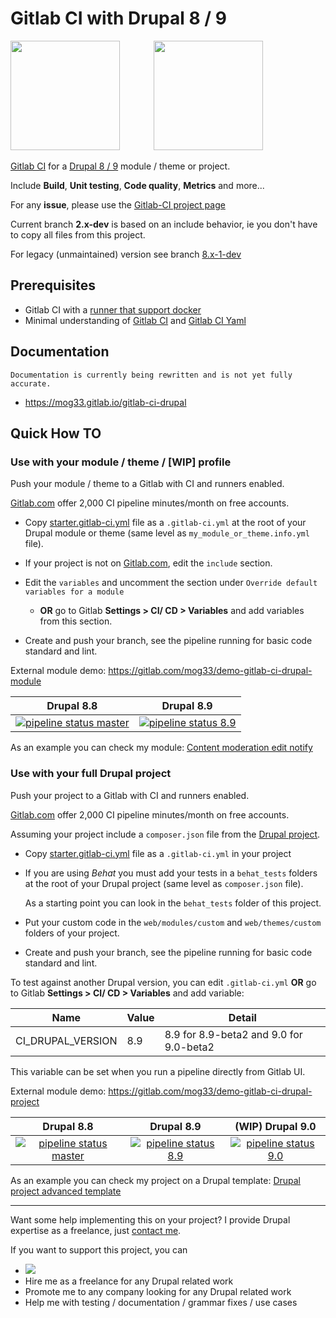 # Gitlab CI with Drupal 8 / 9

<img src="https://www.drupal.org/files/druplicon-small.png" width="175" style="margin-right:10%;">
<img src="https://about.gitlab.com/images/ci/gitlab-ci-cd-logo_2x.png" width="175">

[Gitlab CI](https://docs.gitlab.com/ee/ci/README.html) for a
[Drupal 8 / 9](https://www.drupal.org) module / theme or project.

Include **Build**,
**Unit testing**, **Code quality**, **Metrics** and more...

For any **issue**, please use the [Gitlab-CI project page](https://gitlab.com/mog33/gitlab-ci-drupal/-/issues)

Current branch **2.x-dev** is based on an include behavior, ie you don't have to copy all files from this project.

For legacy (unmaintained) version see branch [8.x-1-dev](https://gitlab.com/mog33/gitlab-ci-drupal/-/tree/8.x-1-dev)

## Prerequisites

- Gitlab CI with a [runner that support docker](https://docs.gitlab.com/runner/)
- Minimal understanding of [Gitlab CI](https://about.gitlab.com/features/gitlab-ci-cd/) and [Gitlab CI Yaml](https://docs.gitlab.com/ee/ci/yaml)

## Documentation

```
Documentation is currently being rewritten and is not yet fully accurate.
```

* https://mog33.gitlab.io/gitlab-ci-drupal

## Quick How TO

### Use with your module / theme / [WIP] profile

Push your module / theme to a Gitlab with CI and runners enabled.

[Gitlab.com](https://gitlab.com) offer 2,000 CI pipeline minutes/month on free
accounts.

- Copy [starter.gitlab-ci.yml](https://gitlab.com/mog33/gitlab-ci-drupal/-/blob/2.x-dev/starter.gitlab-ci.yml) file as a `.gitlab-ci.yml` at the root of your Drupal module or theme (same level as `my_module_or_theme.info.yml` file).

- If your project is not on [Gitlab.com](https://gitlab.com), edit the `include` section.

- Edit the `variables` and uncomment the section under `Override default variables for a module`

  - **OR** go to Gitlab **Settings > CI/ CD > Variables** and add variables from this section.

- Create and push your branch, see the pipeline running for basic code standard and lint.

External module demo: https://gitlab.com/mog33/demo-gitlab-ci-drupal-module

Drupal 8.8 | Drupal 8.9
:---:|:---:
[![pipeline status master](https://gitlab.com/mog33/demo-gitlab-ci-drupal-module/badges/master/pipeline.svg)](https://gitlab.com/mog33/demo-gitlab-ci-drupal-module/commits/master) | [![pipeline status 8.9](https://gitlab.com/mog33/demo-gitlab-ci-drupal-module/badges/8.9/pipeline.svg)](https://gitlab.com/mog33/demo-gitlab-ci-drupal-module/commits/8.9)
As an example you can check my module:
[Content moderation edit notify](https://gitlab.com/mog33/content_moderation_edit_notify)

### Use with your full Drupal project

Push your project to a Gitlab with CI and runners enabled.

[Gitlab.com](https://gitlab.com) offer 2,000 CI pipeline minutes/month on free
accounts.

Assuming your project include a `composer.json` file from the [Drupal project](https://www.drupal.org/docs/develop/using-composer/using-composer-to-install-drupal-and-manage-dependencies).

- Copy [starter.gitlab-ci.yml](https://gitlab.com/mog33/gitlab-ci-drupal/-/blob/2.x-dev/starter.gitlab-ci.yml) file as a `.gitlab-ci.yml` in your project

- If you are using _Behat_ you must add your tests in a `behat_tests` folders at the root of your Drupal project (same level as `composer.json` file).

  As a starting point you can look in the `behat_tests` folder of this project.

- Put your custom code in the `web/modules/custom` and `web/themes/custom` folders of your project.

- Create and push your branch, see the pipeline running for basic code standard and lint.

To test against another Drupal version, you can edit `.gitlab-ci.yml` **OR** go to Gitlab **Settings > CI/ CD > Variables** and add variable:

Name | Value | Detail
-|-|-
CI_DRUPAL_VERSION | 8.9 | 8.9 for 8.9-beta2 and 9.0 for 9.0-beta2

This variable can be set when you run a pipeline directly from Gitlab UI.

External module demo: https://gitlab.com/mog33/demo-gitlab-ci-drupal-project

Drupal 8.8 | Drupal 8.9 | (WIP) Drupal 9.0
:---:|:---:|:---:
[![pipeline status master](https://gitlab.com/mog33/demo-gitlab-ci-drupal-project/badges/master/pipeline.svg)](https://gitlab.com/mog33/demo-gitlab-ci-drupal-project/commits/master) | [![pipeline status 8.9](https://gitlab.com/mog33/demo-gitlab-ci-drupal-project/badges/8.9/pipeline.svg)](https://gitlab.com/mog33/demo-gitlab-ci-drupal-project/commits/8.9) | [![pipeline status 9.0](https://gitlab.com/mog33/demo-gitlab-ci-drupal-project/badges/demo-9.0/pipeline.svg)](https://gitlab.com/mog33/demo-gitlab-ci-drupal-project/commits/demo-9.0)

As an example you can check my project on a Drupal template:
[Drupal project advanced template](https://gitlab.com/mog33/drupal-composer-advanced-template)

----

Want some help implementing this on your project? I provide Drupal expertise
as a freelance, just [contact me](https://developpeur-drupal.com/en).

If you want to support this project, you can

- [<img src="https://www.drupal.org/files/images/buy_me_a_coffee.png">](https://bit.ly/34jPKcE)
- Hire me as a freelance for any Drupal related work
- Promote me to any company looking for any Drupal related work
- Help me with testing / documentation / grammar fixes / use cases
